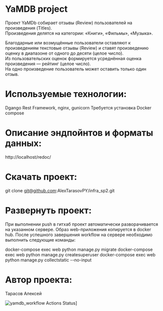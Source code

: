 # YaMDB project
Проект YaMDb собирает отзывы (Review) пользователей на произведения (Titles).  
Произведения делятся на категории: «Книги», «Фильмы», «Музыка».

Благодарные или возмущённые пользователи оставляют к произведениям текстовые отзывы (Review) и ставят произведению оценку в диапазоне от одного до десяти (целое число).  
Из пользовательских оценок формируется усреднённая оценка произведения — рейтинг (целое число).  
На одно произведение пользователь может оставить только один отзыв.


# Используемые технологии:
Dgango Rest Framework, nginx, gunicorn
Требуется установка Docker compose
# Описание эндпойнтов и форматы данных:
http://localhost/redoc/

# Скачать проект:
git clone git@github.com:AlexTarasovPY/infra_sp2.git
# Развернуть проект:
При выполнении push в гитхаб проект автоматически разворачивается на указанном сервере.
Образ web-приложения копируется в docker hub.
После успешного завершения workflow на сервере необходимо выполнить следующие команды:

docker-compose exec web python manage.py migrate
docker-compose exec web python manage.py createsuperuser
docker-compose exec web python manage.py collectstatic --no-input

# Автор проекта:
Тарасов Алексей

![yamdb_workflow Actions Status](https://github.com/AlexTarasovPY/yamdb_final/actions/workflows/yamdb_workflow.yml/badge.svg)]